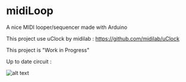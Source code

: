 # midiLoop
A nice MIDI looper/sequencer made with Arduino

This project use uClock by midilab : https://github.com/midilab/uClock

This project is "Work in Progress"

Up to date circuit :

![alt text](http://www.ymnkmusic.com/projects/MIDIloopseq.png?)
